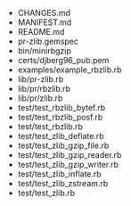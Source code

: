 * CHANGES.md
* MANIFEST.md
* README.md
* pr-zlib.gemspec
* bin/minirbgzip
* certs/djberg96_pub.pem
* examples/example_rbzlib.rb
* lib/pr-zlib.rb
* lib/pr/rbzlib.rb
* lib/pr/zlib.rb
* test/test_rbzlib_bytef.rb
* test/test_rbzlib_posf.rb
* test/test_rbzlib.rb
* test/test_zlib_deflate.rb
* test/test_zlib_gzip_file.rb
* test/test_zlib_gzip_reader.rb
* test/test_zlib_gzip_writer.rb
* test/test_zlib_inflate.rb
* test/test_zlib_zstream.rb
* test/test_zlib.rb
